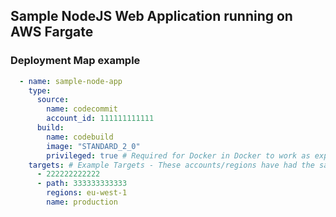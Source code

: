 ## Sample NodeJS Web Application running on AWS Fargate


### Deployment Map example
```yaml
  - name: sample-node-app
    type:
      source:
        name: codecommit
        account_id: 111111111111
      build:
        name: codebuild
        image: "STANDARD_2_0"
        privileged: true # Required for Docker in Docker to work as expected (Since CodeBuild will run our docker commands to create and push our image)
    targets: # Example Targets - These accounts/regions have had the sample-vpc deployed
      - 222222222222
      - path: 333333333333
        regions: eu-west-1
        name: production
```
